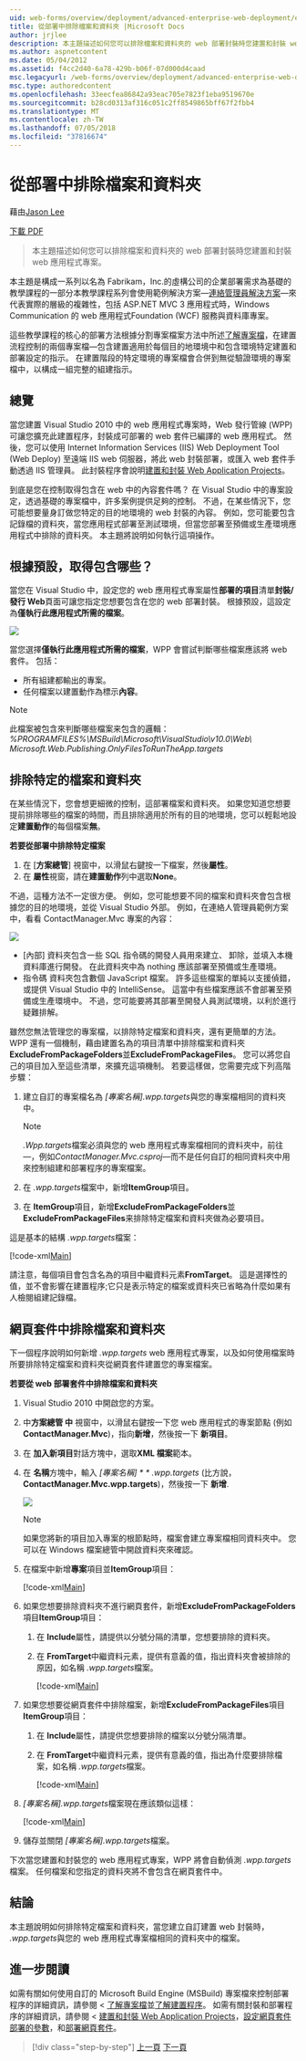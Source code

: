 ```yaml
---
uid: web-forms/overview/deployment/advanced-enterprise-web-deployment/excluding-files-and-folders-from-deployment
title: 從部署中排除檔案和資料夾 |Microsoft Docs
author: jrjlee
description: 本主題描述如何您可以排除檔案和資料夾的 web 部署封裝時您建置和封裝 web 應用程式專案。
ms.author: aspnetcontent
ms.date: 05/04/2012
ms.assetid: f4cc2d40-6a78-429b-b06f-07d000d4caad
msc.legacyurl: /web-forms/overview/deployment/advanced-enterprise-web-deployment/excluding-files-and-folders-from-deployment
msc.type: authoredcontent
ms.openlocfilehash: 33eecfea86842a93eac705e7823f1eba9519670e
ms.sourcegitcommit: b28cd0313af316c051c2ff8549865bff67f2fbb4
ms.translationtype: MT
ms.contentlocale: zh-TW
ms.lasthandoff: 07/05/2018
ms.locfileid: "37816674"
---
```

<a name="excluding-files-and-folders-from-deployment"></a>從部署中排除檔案和資料夾
====================
藉由[Jason Lee](https://github.com/jrjlee)

[下載 PDF](https://msdnshared.blob.core.windows.net/media/MSDNBlogsFS/prod.evol.blogs.msdn.com/CommunityServer.Blogs.Components.WeblogFiles/00/00/00/63/56/8130.DeployingWebAppsInEnterpriseScenarios.pdf)

> 本主題描述如何您可以排除檔案和資料夾的 web 部署封裝時您建置和封裝 web 應用程式專案。


本主題是構成一系列以名為 Fabrikam，Inc.的虛構公司的企業部署需求為基礎的教學課程的一部分本教學課程系列會使用範例解決方案&#x2014;[連絡管理員解決方案](../web-deployment-in-the-enterprise/the-contact-manager-solution.md)&#x2014;來代表實際的層級的複雜性，包括 ASP.NET MVC 3 應用程式時，Windows Communication 的 web 應用程式Foundation (WCF) 服務與資料庫專案。

這些教學課程的核心的部署方法根據分割專案檔案方法中所述[了解專案檔](../web-deployment-in-the-enterprise/understanding-the-project-file.md)，在建置流程控制的兩個專案檔&#x2014;包含建置適用於每個目的地環境中和包含環境特定建置和部署設定的指示。 在建置階段的特定環境的專案檔會合併到無從驗證環境的專案檔中，以構成一組完整的組建指示。

## <a name="overview"></a>總覽

當您建置 Visual Studio 2010 中的 web 應用程式專案時，Web 發行管線 (WPP) 可讓您擴充此建置程序，封裝成可部署的 web 套件已編譯的 web 應用程式。 然後，您可以使用 Internet Information Services (IIS) Web Deployment Tool (Web Deploy) 至遠端 IIS web 伺服器，將此 web 封裝部署，或匯入 web 套件手動透過 IIS 管理員。 此封裝程序會說明[建置和封裝 Web Application Projects](../web-deployment-in-the-enterprise/building-and-packaging-web-application-projects.md)。

到底是您在控制取得包含在 web 中的內容套件嗎？ 在 Visual Studio 中的專案設定，透過基礎的專案檔中，許多案例提供足夠的控制。 不過，在某些情況下，您可能想要量身訂做您特定的目的地環境的 web 封裝的內容。 例如，您可能要包含記錄檔的資料夾，當您應用程式部署至測試環境，但當您部署至預備或生產環境應用程式中排除的資料夾。 本主題將說明如何執行這項操作。

## <a name="what-gets-included-by-default"></a>根據預設，取得包含哪些？

當您在 Visual Studio 中，設定您的 web 應用程式專案屬性**部署的項目**清單**封裝/發行 Web**頁面可讓您指定您想要包含在您的 web 部署封裝。 根據預設，這設定為**僅執行此應用程式所需的檔案**。

![](excluding-files-and-folders-from-deployment/_static/image1.png)

當您選擇**僅執行此應用程式所需的檔案**，WPP 會嘗試判斷哪些檔案應該將 web 套件。 包括：

- 所有組建都輸出的專案。
- 任何檔案以建置動作為標示**內容**。

> [!NOTE]
> 此檔案被包含來判斷哪些檔案来包含的邏輯：   
> *%PROGRAMFILES%\MSBuild\Microsoft\VisualStudio\v10.0\Web\ Microsoft.Web.Publishing.OnlyFilesToRunTheApp.targets*


## <a name="excluding-specific-files-and-folders"></a>排除特定的檔案和資料夾

在某些情況下，您會想更細微的控制，這部署檔案和資料夾。 如果您知道您想要提前排除哪些的檔案的時間，而且排除適用於所有的目的地環境，您可以輕鬆地設定**建置動作**的每個檔案**無**。

**若要從部署中排除特定檔案**

1. 在 [**方案總管**] 視窗中，以滑鼠右鍵按一下檔案，然後**屬性**。
2. 在 **屬性**視窗，請在**建置動作**列中選取**None**。

不過，這種方法不一定很方便。 例如，您可能想要不同的檔案和資料夾會包含根據您的目的地環境，並從 Visual Studio 外部。 例如，在連絡人管理員範例方案中，看看 ContactManager.Mvc 專案的內容：

![](excluding-files-and-folders-from-deployment/_static/image2.png)

- [內部] 資料夾包含一些 SQL 指令碼的開發人員用來建立、 卸除，並填入本機資料庫進行開發。 在此資料夾中為 nothing 應該部署至預備或生產環境。
- 指令碼 資料夾包含數個 JavaScript 檔案。 許多這些檔案的單純以支援偵錯，或提供 Visual Studio 中的 IntelliSense。 這當中有些檔案應該不會部署至預備或生產環境中。 不過，您可能要將其部署至開發人員測試環境，以利於進行疑難排解。

雖然您無法管理您的專案檔，以排除特定檔案和資料夾，還有更簡單的方法。 WPP 還有一個機制，藉由建置名為的項目清單中排除檔案和資料夾**ExcludeFromPackageFolders**並**ExcludeFromPackageFiles**。 您可以將您自己的項目加入至這些清單，來擴充這項機制。 若要這樣做，您需要完成下列高階步驟：

1. 建立自訂的專案檔名為 *[專案名稱].wpp.targets*與您的專案檔相同的資料夾中。

    > [!NOTE]
    > *.Wpp.targets*檔案必須與您的 web 應用程式專案檔相同的資料夾中，前往&#x2014;，例如*ContactManager.Mvc.csproj*&#x2014;而不是任何自訂的相同資料夾中用來控制組建和部署程序的專案檔案。
2. 在  *.wpp.targets*檔案中，新增**ItemGroup**項目。
3. 在  **ItemGroup**項目，新增**ExcludeFromPackageFolders**並**ExcludeFromPackageFiles**来排除特定檔案和資料夾做為必要項目。

這是基本的結構 *.wpp.targets*檔案：


[!code-xml[Main](excluding-files-and-folders-from-deployment/samples/sample1.xml)]


請注意，每個項目會包含名為的項目中繼資料元素**FromTarget**。 這是選擇性的值，並不會影響在建置程序;它只是表示特定的檔案或資料夾已省略為什麼如果有人檢閱組建記錄檔。

## <a name="excluding-files-and-folders-from-a-web-package"></a>網頁套件中排除檔案和資料夾

下一個程序說明如何新增 *.wpp.targets* web 應用程式專案，以及如何使用檔案時所要排除特定檔案和資料夾從網頁套件建置您的專案檔案。

**若要從 web 部署套件中排除檔案和資料夾**

1. Visual Studio 2010 中開啟您的方案。
2. 中**方案總管 中** 視窗中，以滑鼠右鍵按一下您 web 應用程式的專案節點 (例如**ContactManager.Mvc**)，指向**新增**，然後按一下  **新項目**。
3. 在 **加入新項目**對話方塊中，選取**XML 檔案**範本。
4. 在 **名稱**方塊中，輸入 *[專案名稱] * * *.wpp.targets** (比方說， **ContactManager.Mvc.wpp.targets**)，然後按一下 **新增**.

    ![](excluding-files-and-folders-from-deployment/_static/image3.png)

    > [!NOTE]
    > 如果您將新的項目加入專案的根節點時，檔案會建立專案檔相同資料夾中。 您可以在 Windows 檔案總管中開啟資料夾來確認。
5. 在檔案中新增**專案**項目並**ItemGroup**項目：

    [!code-xml[Main](excluding-files-and-folders-from-deployment/samples/sample2.xml)]
6. 如果您想要排除資料夾不進行網頁套件，新增**ExcludeFromPackageFolders**項目**ItemGroup**項目：

   1. 在  **Include**屬性，請提供以分號分隔的清單，您想要排除的資料夾。
   2. 在  **FromTarget**中繼資料元素，提供有意義的值，指出資料夾會被排除的原因，如名稱 *.wpp.targets*檔案。

      [!code-xml[Main](excluding-files-and-folders-from-deployment/samples/sample3.xml)]
7. 如果您想要從網頁套件中排除檔案，新增**ExcludeFromPackageFiles**項目**ItemGroup**項目：

   1. 在  **Include**屬性，請提供您想要排除的檔案以分號分隔清單。
   2. 在  **FromTarget**中繼資料元素，提供有意義的值，指出為什麼要排除檔案，如名稱 *.wpp.targets*檔案。

      [!code-xml[Main](excluding-files-and-folders-from-deployment/samples/sample4.xml)]
8. *[專案名稱].wpp.targets*檔案現在應該類似這樣：

    [!code-xml[Main](excluding-files-and-folders-from-deployment/samples/sample5.xml)]
9. 儲存並關閉 *[專案名稱].wpp.targets*檔案。

下次當您建置和封裝您的 web 應用程式專案，WPP 將會自動偵測 *.wpp.targets*檔案。 任何檔案和您指定的資料夾將不會包含在網頁套件中。

## <a name="conclusion"></a>結論

本主題說明如何排除特定檔案和資料夾，當您建立自訂建置 web 封裝時， *.wpp.targets*與您的 web 應用程式專案檔相同的資料夾中的檔案。

## <a name="further-reading"></a>進一步閱讀

如需有關如何使用自訂的 Microsoft Build Engine (MSBuild) 專案檔來控制部署程序的詳細資訊，請參閱 <<c0> [ 了解專案檔](../web-deployment-in-the-enterprise/understanding-the-project-file.md)並[了解建置程序](../web-deployment-in-the-enterprise/understanding-the-build-process.md)。 如需有關封裝和部署程序的詳細資訊，請參閱 <<c0> [ 建置和封裝 Web Application Projects](../web-deployment-in-the-enterprise/building-and-packaging-web-application-projects.md)，[設定網頁套件部署的參數](../web-deployment-in-the-enterprise/configuring-parameters-for-web-package-deployment.md)，和[部署網頁套件](../web-deployment-in-the-enterprise/deploying-web-packages.md)。

> [!div class="step-by-step"]
> [上一頁](deploying-membership-databases-to-enterprise-environments.md)
> [下一頁](taking-web-applications-offline-with-web-deploy.md)
